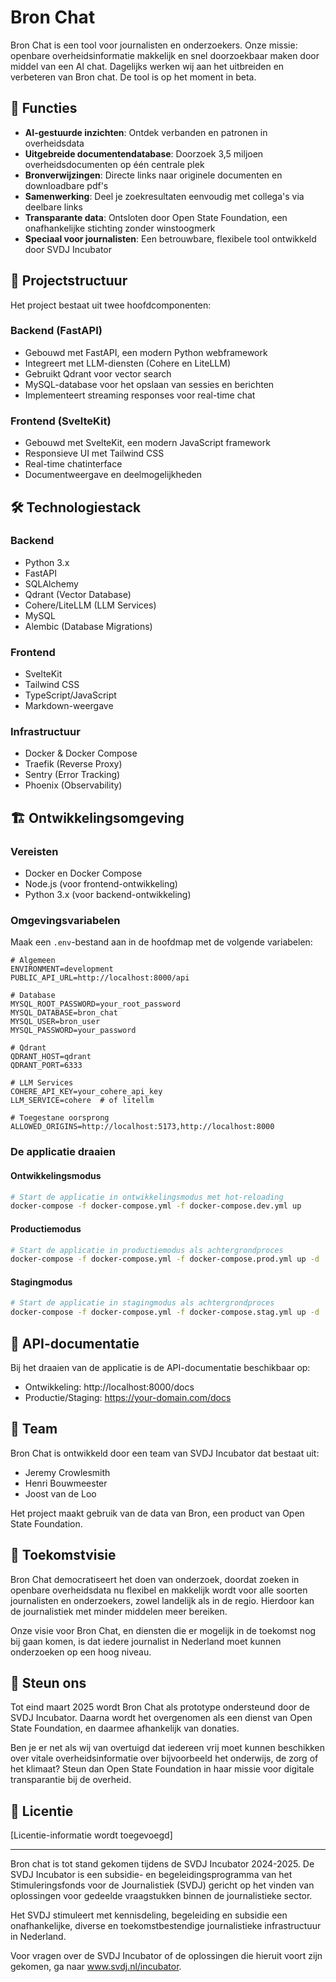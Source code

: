 # Bron Chat

Bron Chat is een tool voor journalisten en onderzoekers. Onze missie: openbare overheidsinformatie makkelijk en snel doorzoekbaar maken door middel van een AI chat. Dagelijks werken wij aan het uitbreiden en verbeteren van Bron chat. De tool is op het moment in beta.

## 🌟 Functies

- **AI-gestuurde inzichten**: Ontdek verbanden en patronen in overheidsdata
- **Uitgebreide documentendatabase**: Doorzoek 3,5 miljoen overheidsdocumenten op één centrale plek
- **Bronverwijzingen**: Directe links naar originele documenten en downloadbare pdf's
- **Samenwerking**: Deel je zoekresultaten eenvoudig met collega's via deelbare links
- **Transparante data**: Ontsloten door Open State Foundation, een onafhankelijke stichting zonder winstoogmerk
- **Speciaal voor journalisten**: Een betrouwbare, flexibele tool ontwikkeld door SVDJ Incubator

## 🚀 Projectstructuur

Het project bestaat uit twee hoofdcomponenten:

### Backend (FastAPI)

- Gebouwd met FastAPI, een modern Python webframework
- Integreert met LLM-diensten (Cohere en LiteLLM)
- Gebruikt Qdrant voor vector search
- MySQL-database voor het opslaan van sessies en berichten
- Implementeert streaming responses voor real-time chat

### Frontend (SvelteKit)

- Gebouwd met SvelteKit, een modern JavaScript framework
- Responsieve UI met Tailwind CSS
- Real-time chatinterface
- Documentweergave en deelmogelijkheden

## 🛠️ Technologiestack

### Backend
- Python 3.x
- FastAPI
- SQLAlchemy
- Qdrant (Vector Database)
- Cohere/LiteLLM (LLM Services)
- MySQL
- Alembic (Database Migrations)

### Frontend
- SvelteKit
- Tailwind CSS
- TypeScript/JavaScript
- Markdown-weergave

### Infrastructuur
- Docker & Docker Compose
- Traefik (Reverse Proxy)
- Sentry (Error Tracking)
- Phoenix (Observability)

## 🏗️ Ontwikkelingsomgeving

### Vereisten
- Docker en Docker Compose
- Node.js (voor frontend-ontwikkeling)
- Python 3.x (voor backend-ontwikkeling)

### Omgevingsvariabelen
Maak een `.env`-bestand aan in de hoofdmap met de volgende variabelen:

```
# Algemeen
ENVIRONMENT=development
PUBLIC_API_URL=http://localhost:8000/api

# Database
MYSQL_ROOT_PASSWORD=your_root_password
MYSQL_DATABASE=bron_chat
MYSQL_USER=bron_user
MYSQL_PASSWORD=your_password

# Qdrant
QDRANT_HOST=qdrant
QDRANT_PORT=6333

# LLM Services
COHERE_API_KEY=your_cohere_api_key
LLM_SERVICE=cohere  # of litellm

# Toegestane oorsprong
ALLOWED_ORIGINS=http://localhost:5173,http://localhost:8000
```

### De applicatie draaien

#### Ontwikkelingsmodus
```bash
# Start de applicatie in ontwikkelingsmodus met hot-reloading
docker-compose -f docker-compose.yml -f docker-compose.dev.yml up
```

#### Productiemodus
```bash
# Start de applicatie in productiemodus als achtergrondproces
docker-compose -f docker-compose.yml -f docker-compose.prod.yml up -d
```

#### Stagingmodus
```bash
# Start de applicatie in stagingmodus als achtergrondproces
docker-compose -f docker-compose.yml -f docker-compose.stag.yml up -d
```

## 📝 API-documentatie

Bij het draaien van de applicatie is de API-documentatie beschikbaar op:
- Ontwikkeling: http://localhost:8000/docs
- Productie/Staging: https://your-domain.com/docs

## 👥 Team

Bron Chat is ontwikkeld door een team van SVDJ Incubator dat bestaat uit:
- Jeremy Crowlesmith
- Henri Bouwmeester
- Joost van de Loo

Het project maakt gebruik van de data van Bron, een product van Open State Foundation.

## 🔮 Toekomstvisie

Bron Chat democratiseert het doen van onderzoek, doordat zoeken in openbare overheidsdata nu flexibel en makkelijk wordt voor alle soorten journalisten en onderzoekers, zowel landelijk als in de regio. Hierdoor kan de journalistiek met minder middelen meer bereiken.

Onze visie voor Bron Chat, en diensten die er mogelijk in de toekomst nog bij gaan komen, is dat iedere journalist in Nederland moet kunnen onderzoeken op een hoog niveau.

## 🤝 Steun ons

Tot eind maart 2025 wordt Bron Chat als prototype ondersteund door de SVDJ Incubator. Daarna wordt het overgenomen als een dienst van Open State Foundation, en daarmee afhankelijk van donaties.

Ben je er net als wij van overtuigd dat iedereen vrij moet kunnen beschikken over vitale overheidsinformatie over bijvoorbeeld het onderwijs, de zorg of het klimaat? Steun dan Open State Foundation in haar missie voor digitale transparantie bij de overheid.

## 📄 Licentie

[Licentie-informatie wordt toegevoegd]

---

Bron chat is tot stand gekomen tijdens de SVDJ Incubator 2024-2025. De SVDJ Incubator is een subsidie- en begeleidingsprogramma van het Stimuleringsfonds voor de Journalistiek (SVDJ) gericht op het vinden van oplossingen voor gedeelde vraagstukken binnen de journalistieke sector. 

Het SVDJ stimuleert met kennisdeling, begeleiding en subsidie een onafhankelijke, diverse en toekomstbestendige journalistieke infrastructuur in Nederland. 

Voor vragen over de SVDJ Incubator of de oplossingen die hieruit voort zijn gekomen, ga naar www.svdj.nl/incubator. 
